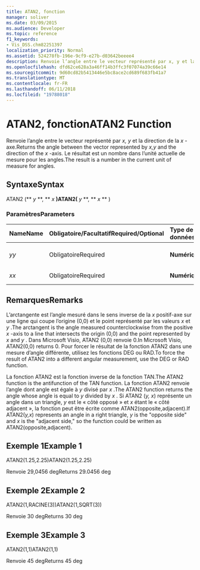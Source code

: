 ```yaml
---
title: ATAN2, fonction
manager: soliver
ms.date: 03/09/2015
ms.audience: Developer
ms.topic: reference
f1_keywords:
- Vis_DSS.chm82251397
localization_priority: Normal
ms.assetid: 524278fb-196e-9cf9-e27b-d03642beeee4
description: Renvoie l’angle entre le vecteur représenté par x, y et la direction de la x-axe. Le résultat est un nombre dans l’unité actuelle de mesure pour les angles.
ms.openlocfilehash: dfd62ce628a3a46ff14b3ffc3f07074a39c66e14
ms.sourcegitcommit: 9d60cd82b5413446e5bc8ace2cd689f683fb41a7
ms.translationtype: MT
ms.contentlocale: fr-FR
ms.lasthandoff: 06/11/2018
ms.locfileid: "19788018"
---
```

# <a name="atan2-function"></a><span data-ttu-id="d7556-104">ATAN2, fonction</span><span class="sxs-lookup"><span data-stu-id="d7556-104">ATAN2 Function</span></span>

<span data-ttu-id="d7556-105">Renvoie l’angle entre le vecteur représenté par *x, y* et la direction de la *x* -axe.</span><span class="sxs-lookup"><span data-stu-id="d7556-105">Returns the angle between the vector represented by  *x,y*  and the direction of the  *x*  -axis.</span></span> <span data-ttu-id="d7556-106">Le résultat est un nombre dans l’unité actuelle de mesure pour les angles.</span><span class="sxs-lookup"><span data-stu-id="d7556-106">The result is a number in the current unit of measure for angles.</span></span> 
  
## <a name="syntax"></a><span data-ttu-id="d7556-107">Syntaxe</span><span class="sxs-lookup"><span data-stu-id="d7556-107">Syntax</span></span>

<span data-ttu-id="d7556-108">ATAN2 (** *y* **, ** *x* **)</span><span class="sxs-lookup"><span data-stu-id="d7556-108">ATAN2(** *y* **, ** *x* ** )</span></span> 
  
### <a name="parameters"></a><span data-ttu-id="d7556-109">Paramètres</span><span class="sxs-lookup"><span data-stu-id="d7556-109">Parameters</span></span>

|<span data-ttu-id="d7556-110">**Name**</span><span class="sxs-lookup"><span data-stu-id="d7556-110">**Name**</span></span>|<span data-ttu-id="d7556-111">**Obligatoire/Facultatif**</span><span class="sxs-lookup"><span data-stu-id="d7556-111">**Required/Optional**</span></span>|<span data-ttu-id="d7556-112">**Type de données**</span><span class="sxs-lookup"><span data-stu-id="d7556-112">**Data Type**</span></span>|<span data-ttu-id="d7556-113">**Description**</span><span class="sxs-lookup"><span data-stu-id="d7556-113">**Description**</span></span>|
|:-----|:-----|:-----|:-----|
| <span data-ttu-id="d7556-114">_y_</span><span class="sxs-lookup"><span data-stu-id="d7556-114">_y_</span></span> <br/> |<span data-ttu-id="d7556-115">Obligatoire</span><span class="sxs-lookup"><span data-stu-id="d7556-115">Required</span></span>  <br/> |<span data-ttu-id="d7556-116">**Numérique**</span><span class="sxs-lookup"><span data-stu-id="d7556-116">**Numeric**</span></span> <br/> |<span data-ttu-id="d7556-117">La valeur _y_-valeur du point.</span><span class="sxs-lookup"><span data-stu-id="d7556-117">The  _y_-value of the point.</span></span>  <br/> |
| <span data-ttu-id="d7556-118">_x_</span><span class="sxs-lookup"><span data-stu-id="d7556-118">_x_</span></span> <br/> |<span data-ttu-id="d7556-119">Obligatoire</span><span class="sxs-lookup"><span data-stu-id="d7556-119">Required</span></span>  <br/> |<span data-ttu-id="d7556-120">**Numérique**</span><span class="sxs-lookup"><span data-stu-id="d7556-120">**Numeric**</span></span> <br/> |<span data-ttu-id="d7556-121">_X_-valeur du point.</span><span class="sxs-lookup"><span data-stu-id="d7556-121">The  _x_-value of the point.</span></span>  <br/> |
   
## <a name="remarks"></a><span data-ttu-id="d7556-122">Remarques</span><span class="sxs-lookup"><span data-stu-id="d7556-122">Remarks</span></span>

<span data-ttu-id="d7556-123">L’arctangente est l’angle mesuré dans le sens inverse de la *x* positif-axe sur une ligne qui coupe l’origine (0,0) et le point représenté par les valeurs *x* et *y* .</span><span class="sxs-lookup"><span data-stu-id="d7556-123">The arctangent is the angle measured counterclockwise from the positive  *x*  -axis to a line that intersects the origin (0,0) and the point represented by  *x*  and  *y*  .</span></span> <span data-ttu-id="d7556-124">Dans Microsoft Visio, ATAN2 (0,0) renvoie 0.</span><span class="sxs-lookup"><span data-stu-id="d7556-124">In Microsoft Visio, ATAN2(0,0) returns 0.</span></span> <span data-ttu-id="d7556-125">Pour forcer le résultat de la fonction ATAN2 dans une mesure d’angle différente, utilisez les fonctions DEG ou RAD.</span><span class="sxs-lookup"><span data-stu-id="d7556-125">To force the result of ATAN2 into a different angular measurement, use the DEG or RAD function.</span></span> 
  
<span data-ttu-id="d7556-126">La fonction ATAN2 est la fonction inverse de la fonction TAN.</span><span class="sxs-lookup"><span data-stu-id="d7556-126">The ATAN2 function is the antifunction of the TAN function.</span></span> <span data-ttu-id="d7556-127">La fonction ATAN2 renvoie l’angle dont angle est égale à *y* divisé par *x* .</span><span class="sxs-lookup"><span data-stu-id="d7556-127">The ATAN2 function returns the angle whose angle is equal to  *y*  divided by  *x*  .</span></span> <span data-ttu-id="d7556-128">Si ATAN2 (*y, x*) représente un angle dans un triangle, *y* est le « côté opposé » et *x* étant le « côté adjacent », la fonction peut être écrite comme ATAN2(opposite,adjacent).</span><span class="sxs-lookup"><span data-stu-id="d7556-128">If ATAN2(*y,x*) represents an angle in a right triangle,  *y*  is the "opposite side" and  *x*  is the "adjacent side," so the function could be written as ATAN2(opposite,adjacent).</span></span> 
  
## <a name="example-1"></a><span data-ttu-id="d7556-129">Exemple 1</span><span class="sxs-lookup"><span data-stu-id="d7556-129">Example 1</span></span>

<span data-ttu-id="d7556-130">ATAN2(1.25,2.25)</span><span class="sxs-lookup"><span data-stu-id="d7556-130">ATAN2(1.25,2.25)</span></span>
  
<span data-ttu-id="d7556-131">Renvoie 29,0456 deg</span><span class="sxs-lookup"><span data-stu-id="d7556-131">Returns 29.0456 deg</span></span>
  
## <a name="example-2"></a><span data-ttu-id="d7556-132">Exemple 2</span><span class="sxs-lookup"><span data-stu-id="d7556-132">Example 2</span></span>

<span data-ttu-id="d7556-133">ATAN2(1,RACINE(3))</span><span class="sxs-lookup"><span data-stu-id="d7556-133">ATAN2(1,SQRT(3))</span></span>
  
<span data-ttu-id="d7556-134">Renvoie 30 deg</span><span class="sxs-lookup"><span data-stu-id="d7556-134">Returns 30 deg</span></span>
  
## <a name="example-3"></a><span data-ttu-id="d7556-135">Exemple 3</span><span class="sxs-lookup"><span data-stu-id="d7556-135">Example 3</span></span>

<span data-ttu-id="d7556-136">ATAN2(1,1)</span><span class="sxs-lookup"><span data-stu-id="d7556-136">ATAN2(1,1)</span></span>
  
<span data-ttu-id="d7556-137">Renvoie 45 deg</span><span class="sxs-lookup"><span data-stu-id="d7556-137">Returns 45 deg</span></span>
  

